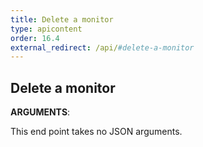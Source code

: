 ```yaml
---
title: Delete a monitor
type: apicontent
order: 16.4
external_redirect: /api/#delete-a-monitor
---
```


## Delete a monitor

**ARGUMENTS**:

This end point takes no JSON arguments.

